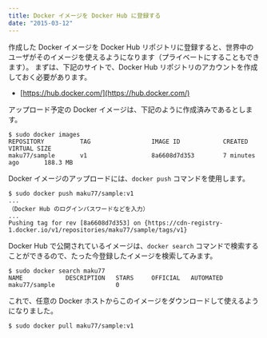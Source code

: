 ```yaml
---
title: Docker イメージを Docker Hub に登録する
date: "2015-03-12"
---
```


作成した Docker イメージを Docker Hub リポジトリに登録すると、世界中のユーザがそのイメージを使えるようになります（プライベートにすることもできます）。
まずは、下記のサイトで、Docker Hub リポジトリのアカウントを作成しておく必要があります。

- [https://hub.docker.com/](https://hub.docker.com/)

アップロード予定の Docker イメージは、下記のように作成済みであるとします。

```
$ sudo docker images
REPOSITORY          TAG                 IMAGE ID            CREATED             VIRTUAL SIZE
maku77/sample       v1                  8a6608d7d353        7 minutes ago       188.3 MB
```

Docker イメージのアップロードには、`docker push` コマンドを使用します。

```
$ sudo docker push maku77/sample:v1
...
（Docker Hub のログインパスワードなどを入力）
...
Pushing tag for rev [8a6608d7d353] on {https://cdn-registry-1.docker.io/v1/repositories/maku77/sample/tags/v1}
```

Docker Hub で公開されているイメージは、`docker search` コマンドで検索することができるので、たった今登録したイメージを検索してみます。

```
$ sudo docker search maku77
NAME            DESCRIPTION   STARS     OFFICIAL   AUTOMATED
maku77/sample                 0
```

これで、任意の Docker ホストからこのイメージをダウンロードして使えるようになりました。

```
$ sudo docker pull maku77/sample:v1
```

